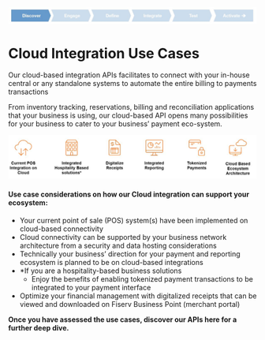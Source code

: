 ![pos3 logo](https://raw.githubusercontent.com/Fiserv/acceptance-solutions-apac/develop/assets/images/pos3.jpg "pos3 logo")

# Cloud Integration Use Cases

Our cloud-based integration APIs facilitates to connect with your in-house central or any standalone systems to automate the entire billing to payments transactions

From inventory tracking, reservations, billing and reconciliation applications that your business is using, our cloud-based API opens many possibilities for your business to cater to your business’ payment eco-system.


![pos4 logo](https://raw.githubusercontent.com/Fiserv/acceptance-solutions-apac/develop/assets/images/pos4.jpg "pos4 logo")

#### Use case considerations on how our Cloud integration can support your ecosystem:

 - Your current point of sale (POS) system(s) have been implemented on cloud-based connectivity
 - Cloud connectivity can be supported by your business network architecture from a security and data hosting considerations
 - Technically your business’ direction for your payment and reporting ecosystem is planned to be on cloud-based integrations
 - *If you are a hospitality-based business solutions
   - Enjoy the benefits of enabling tokenized payment transactions to be integrated to your payment interface
 - Optimize your financial management with digitalized receipts that can be viewed and downloaded on Fiserv Business Point (merchant portal)

<B>Once you have assessed the use cases, discover our APIs here for a further deep dive.</B>




